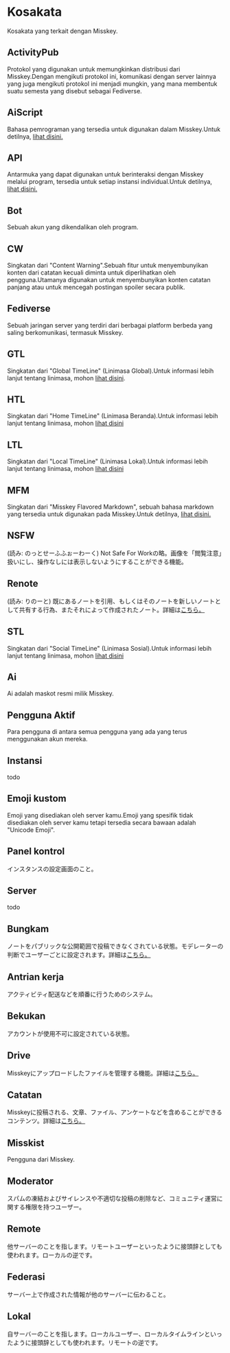 # Kosakata
Kosakata yang terkait dengan Misskey.

## ActivityPub
Protokol yang digunakan untuk memungkinkan distribusi dari Misskey.Dengan mengikuti protokol ini, komunikasi dengan server lainnya yang juga mengikuti protokol ini menjadi mungkin, yang mana membentuk suatu semesta yang disebut sebagai Fediverse.

## AiScript
Bahasa pemrograman yang tersedia untuk digunakan dalam Misskey.Untuk detilnya, [lihat disini.](../advanced/aiscript)

## API
Antarmuka yang dapat digunakan untuk berinteraksi dengan Misskey melalui program, tersedia untuk setiap instansi individual.Untuk detilnya, [lihat disini.](../advanced/api)

## Bot
Sebuah akun yang dikendalikan oleh program.

## CW
Singkatan dari "Content Warning".Sebuah fitur untuk menyembunyikan konten dari catatan kecuali diminta untuk diperlihatkan oleh pengguna.Utamanya digunakan untuk menyembunyikan konten catatan panjang atau untuk mencegah postingan spoiler secara publik.

## Fediverse
Sebuah jaringan server yang terdiri dari berbagai platform berbeda yang saling berkomunikasi, termasuk Misskey.

## GTL
Singkatan dari "Global TimeLine" (Linimasa Global).Untuk informasi lebih lanjut tentang linimasa, mohon [lihat disini](../features/timeline).

## HTL
Singkatan dari "Home TimeLine" (Linimasa Beranda).Untuk informasi lebih lanjut tentang linimasa, mohon [lihat disini](../features/timeline)

## LTL
Singkatan dari "Local TimeLine" (Linimasa Lokal).Untuk informasi lebih lanjut tentang linimasa, mohon [lihat disini](../features/timeline)

## MFM
Singkatan dari "Misskey Flavored Markdown", sebuah bahasa markdown yang tersedia untuk digunakan pada Misskey.Untuk detilnya, [lihat disini.](../features/mfm)

## NSFW
(読み: のっとせーふふぉーわーく) Not Safe For Workの略。画像を「閲覧注意」扱いにし、操作なしには表示しないようにすることができる機能。

## Renote
(読み: りのーと) 既にあるノートを引用、もしくはそのノートを新しいノートとして共有する行為、またそれによって作成されたノート。詳細は[こちら。](../features/note)

## STL
Singkatan dari "Social TimeLine" (Linimasa Sosial).Untuk informasi lebih lanjut tentang linimasa, mohon [lihat disini](../features/timeline)

## Ai
Ai adalah maskot resmi milik Misskey.

## Pengguna Aktif
Para pengguna di antara semua pengguna yang ada yang terus menggunakan akun mereka.

## Instansi
todo

## Emoji kustom
Emoji yang disediakan oleh server kamu.Emoji yang spesifik tidak disediakan oleh server kamu tetapi tersedia secara bawaan adalah "Unicode Emoji".

## Panel kontrol
インスタンスの設定画面のこと。

## Server
todo

## Bungkam
ノートをパブリックな公開範囲で投稿できなくされている状態。モデレーターの判断でユーザーごとに設定されます。詳細は[こちら。](../features/silence)

## Antrian kerja
アクティビティ配送などを順番に行うためのシステム。

## Bekukan
アカウントが使用不可に設定されている状態。

## Drive
Misskeyにアップロードしたファイルを管理する機能。詳細は[こちら。](../features/drive)

## Catatan
Misskeyに投稿される、文章、ファイル、アンケートなどを含めることができるコンテンツ。詳細は[こちら。](../features/note)

## Misskist
Pengguna dari Misskey.

## Moderator
スパムの凍結およびサイレンスや不適切な投稿の削除など、コミュニティ運営に関する権限を持つユーザー。

## Remote
他サーバーのことを指します。リモートユーザーといったように接頭辞としても使われます。ローカルの逆です。

## Federasi
サーバー上で作成された情報が他のサーバーに伝わること。

## Lokal
自サーバーのことを指します。ローカルユーザー、ローカルタイムラインといったように接頭辞としても使われます。リモートの逆です。
